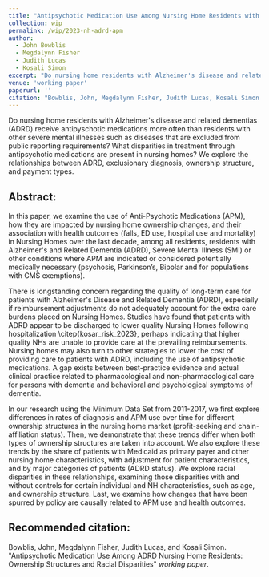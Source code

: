 ```yaml
---
title: "Antipsychotic Medication Use Among Nursing Home Residents with Alzheimer's Disease and Related Dementias: Ownership Structures"
collection: wip
permalink: /wip/2023-nh-adrd-apm
author:
  - John Bowblis
  - Megdalynn Fisher
  - Judith Lucas
  - Kosali Simon
excerpt: "Do nursing home residents with Alzheimer's disease and related dementias (ADRD) receiving antipyschotic medications more often based on ownership structures, and do rates of diagnosis excluding public reporting requirements of antipsychotic medication use differ by these ownership structures?"
venue: 'working paper'
paperurl: ''
citation: "Bowblis, John, Megdalynn Fisher, Judith Lucas, Kosali Simon. &quot;Antipsychotic Medication Use Among Nursing Home Residents with Alzheimer's Disease and Related Dementias: Ownership Structures and Racial Disparities.&quot; <i>work in progress</i>."
---
```

Do nursing home residents with Alzheimer's disease and related dementias (ADRD) receive antipyschotic medications more often than residents with other severe mental illnesses such as diseases that are excluded from public reporting requirements? What disparities in treatment through antipsychotic medications are present in nursing homes? We explore the relationships between ADRD, exclusionary diagnosis, ownership structure, and payment types.


## Abstract:

In this paper, we examine the use of Anti-Psychotic Medications (APM), how they are impacted by nursing home ownership changes, and their association with health outcomes (falls, ED use, hospital use and mortality) in Nursing Homes over the last decade, among all residents, residents with Alzheimer's and Related Dementia (ADRD), Severe Mental Illness (SMI) or other conditions where APM are indicated or considered potentially medically necessary (psychosis, Parkinson’s, Bipolar and for populations with CMS exemptions).


There is longstanding concern regarding the quality of long-term care for patients with Alzheimer's Disease and Related Dementia (ADRD), especially if reimbursement adjustments do not adequately account for the extra care burdens placed on Nursing Homes. Studies have found that patients with ADRD appear to be discharged to lower quality Nursing Homes following hospitalization \citep{kosar_risk_2023}, perhaps indicating that higher quality NHs are unable to provide care at the prevailing reimbursements. Nursing homes may also turn to other strategies to lower the cost of providing care to patients with ADRD, including the use of antipsychotic medications. A gap exists between best-practice evidence and actual clinical practice related to pharmacological and non-pharmacological care for persons with dementia and behavioral and psychological symptoms of dementia. 


In our research using the Minimum Data Set from 2011-2017, we first explore differences in rates of diagnosis and APM use over time for different ownership structures in the nursing home market (profit-seeking and chain-affiliation status). Then, we demonstrate that these trends differ when both types of ownership structures are taken into account. We also explore these trends by the share of patients with Medicaid as primary payer and other nursing home characteristics, with adjustment for patient characteristics, and by major categories of patients (ADRD status). We explore racial disparities in these relationships, examining those disparities with and without controls for certain individual and NH characteristics, such as age, and ownership structure. Last, we examine how changes that have been spurred by policy are causally related to APM use and health outcomes. 

<!--- [Download paper here](http://academicpages.github.io/files/paper1.pdf) --->

## Recommended citation: 


Bowblis, John, Megdalynn Fisher, Judith Lucas, and Kosali Simon. "Antipsychotic Medication Use Among ADRD Nursing Home Residents: Ownership Structures and Racial Disparities" <i>working paper</i>. 
